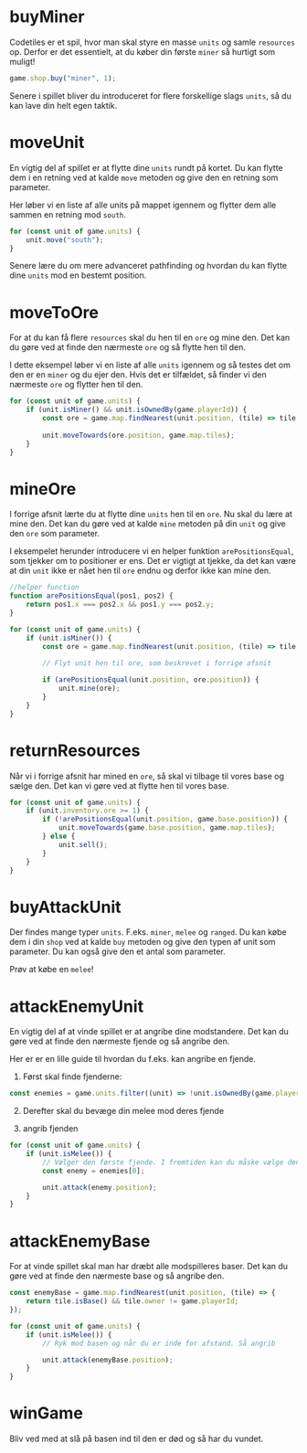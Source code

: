 # buyMiner
Codetiles er et spil, hvor man skal styre en masse `units` og samle `resources` op. Derfor er det essentielt, at du køber din første `miner` så hurtigt som muligt!
```ts
game.shop.buy("miner", 1);
```
Senere i spillet bliver du introduceret for flere forskellige slags `units`, så du kan lave din helt egen taktik.

# moveUnit
En vigtig del af spillet er at flytte dine `units` rundt på kortet. Du kan flytte dem i en retning ved at kalde `move` metoden og give den en retning som parameter.

Her løber vi en liste af alle units på mappet igennem og flytter dem alle sammen en retning mod `south`.
```ts
for (const unit of game.units) {
	unit.move("south");
}
```
Senere lære du om mere advanceret pathfinding og hvordan du kan flytte dine `units` mod en bestemt position.

# moveToOre
For at du kan få flere `resources` skal du hen til en `ore` og mine den. Det kan du gøre ved at finde den nærmeste `ore` og så flytte hen til den.

I dette eksempel løber vi en liste af alle `units` igennem og så testes det om den er en `miner` og du ejer den. Hvis det er tilfældet, så finder vi den nærmeste `ore` og flytter hen til den.
```ts
for (const unit of game.units) {
	if (unit.isMiner() && unit.isOwnedBy(game.playerId)) {
		const ore = game.map.findNearest(unit.position, (tile) => tile.type == "ore");
		
		unit.moveTowards(ore.position, game.map.tiles);
	}
}
```

# mineOre
I forrige afsnit lærte du at flytte dine `units` hen til en `ore`. Nu skal du lære at mine den. Det kan du gøre ved at kalde `mine` metoden på din `unit` og give den `ore` som parameter.

I eksempelet herunder introducere vi en helper funktion `arePositionsEqual`, som tjekker om to positioner er ens. Det er vigtigt at tjekke, da det kan være at din `unit` ikke er nået hen til `ore` endnu og derfor ikke kan mine den.
```ts
//helper function
function arePositionsEqual(pos1, pos2) {
	return pos1.x === pos2.x && pos1.y === pos2.y;
}

for (const unit of game.units) {
	if (unit.isMiner()) {
		const ore = game.map.findNearest(unit.position, (tile) => tile.type == "ore");
		
		// Flyt unit hen til ore, som beskrevet i forrige afsnit

		if (arePositionsEqual(unit.position, ore.position)) {
			unit.mine(ore);
		}
	}
}
```

# returnResources
Når vi i forrige afsnit har mined en `ore`, så skal vi tilbage til vores base og sælge den. Det kan vi gøre ved at flytte hen til vores base.
```ts
for (const unit of game.units) {
	if (unit.inventory.ore >= 1) {
		if (!arePositionsEqual(unit.position, game.base.position)) {
			unit.moveTowards(game.base.position, game.map.tiles);
		} else {
			unit.sell();
		}
	}
}
```

# buyAttackUnit
Der findes mange typer `units`. F.eks. `miner`, `melee` og `ranged`. Du kan købe dem i din `shop` ved at kalde `buy` metoden og give den typen af unit som parameter. Du kan også give den et antal som parameter.

Prøv at købe en `melee`!

# attackEnemyUnit
En vigtig del af at vinde spillet er at angribe dine modstandere. Det kan du gøre ved at finde den nærmeste fjende og så angribe den.

Her er er en lille guide til hvordan du f.eks. kan angribe en fjende.

1. Først skal finde fjenderne:

```ts
const enemies = game.units.filter((unit) => !unit.isOwnedBy(game.playerId));
```

2. Derefter skal du bevæge din melee mod deres fjende

3. angrib fjenden

```ts
for (const unit of game.units) {
	if (unit.isMelee()) {
		// Vælger den første fjende. I fremtiden kan du måske vælge den der er tættest på din base.
		const enemy = enemies[0];

		unit.attack(enemy.position);
	}
}
```

# attackEnemyBase
For at vinde spillet skal man har dræbt alle modspilleres baser. Det kan du gøre ved at finde den nærmeste base og så angribe den.

```ts
const enemyBase = game.map.findNearest(unit.position, (tile) => {
	return tile.isBase() && tile.owner != game.playerId;
});

for (const unit of game.units) {
	if (unit.isMelee()) {
		// Ryk mod basen og når du er inde for afstand. Så angrib

		unit.attack(enemyBase.position);
	}
}
```

# winGame

Bliv ved med at slå på basen ind til den er død og så har du vundet.
